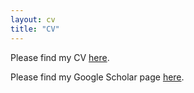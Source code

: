 ```yaml
---
layout: cv
title: "CV"
---
```

Please find my CV <a href = "{{ site.github.url }}/assets/files/Jing_Tian_CV.pdf" target="_blank">here</a>.

Please find my Google Scholar page <a href = "https://scholar.google.co.jp/citations?user=C2mg43IAAAAJ&hl=enß" target="_blank"> here</a>.
